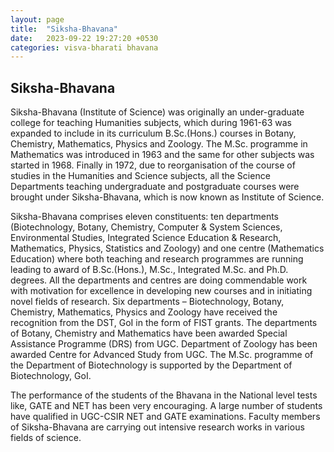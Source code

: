 ```yaml
---
layout: page
title:  "Siksha-Bhavana"
date:   2023-09-22 19:27:20 +0530
categories: visva-bharati bhavana
---
```



## Siksha-Bhavana

Siksha-Bhavana (Institute of Science) was originally an under-graduate college for teaching Humanities subjects, which during 1961-63 was expanded to include in its curriculum B.Sc.(Hons.) courses in Botany, Chemistry, Mathematics, Physics and Zoology. The M.Sc. programme in Mathematics was introduced in 1963 and the same for other subjects was started in 1968. Finally in 1972, due to reorganisation of the course of studies in the Humanities and Science subjects, all the Science Departments teaching undergraduate and postgraduate courses were brought under Siksha-Bhavana, which is now known as Institute of Science.

Siksha-Bhavana comprises eleven constituents: ten departments (Biotechnology, Botany, Chemistry, Computer & System Sciences, Environmental Studies, Integrated Science Education & Research, Mathematics, Physics, Statistics and Zoology) and one centre (Mathematics Education) where both teaching and research programmes are running leading to award of B.Sc.(Hons.), M.Sc., Integrated M.Sc. and Ph.D. degrees. All the departments and centres are doing commendable work with motivation for excellence in developing new courses and in initiating novel fields of research. Six departments – Biotechnology, Botany, Chemistry, Mathematics, Physics and Zoology have received the recognition from the DST, GoI in the form of FIST grants. The departments of Botany, Chemistry and Mathematics have been awarded Special Assistance Programme (DRS) from UGC. Department of Zoology has been awarded Centre for Advanced Study from UGC. The M.Sc. programme of the Department of Biotechnology is supported by the Department of Biotechnology, GoI.

The performance of the students of the Bhavana in the National level tests like, GATE and NET has been very encouraging. A large number of students have qualified in UGC-CSIR NET and GATE examinations. Faculty members of Siksha-Bhavana are carrying out intensive research works in various fields of science.
